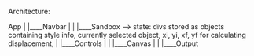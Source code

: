 Architecture:

App
|
|____Navbar
|
|
|____Sandbox --> state: divs stored as objects containing style info, currently selected object, xi, yi, xf, yf for calculating displacement,
        |
        |____Controls
        |
        |
        |____Canvas
        |
        |
        |____Output
        
